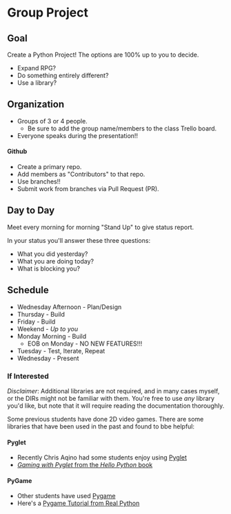 # Group Project

## Goal

Create a Python Project! The options are 100% up to you to decide.

* Expand RPG?
* Do something entirely different?
* Use a library?

## Organization

* Groups of 3 or 4 people.
  * Be sure to add the group name/members to the class Trello board.
* Everyone speaks during the presentation!!

#### Github

* Create a primary repo.
* Add members as "Contributors" to that repo.
* Use branches!!
* Submit work from branches via Pull Request (PR).

## Day to Day

Meet every morning for morning "Stand Up" to give status report.

In your status you'll answer these three questions:

* What you did yesterday?
* What you are doing today?
* What is blocking you?

## Schedule

* Wednesday Afternoon - Plan/Design
* Thursday - Build
* Friday - Build
* Weekend - _Up to you_
* Monday Morning - Build
  * EOB on Monday - NO NEW FEATURES!!!
* Tuesday - Test, Iterate, Repeat
* Wednesday - Present


### If Interested

_Disclaimer_: Additional libraries are not required, and in many cases myself, or the DIRs might not be familiar with them. You're free to use _any_ library you'd like, but note that it will require reading the documentation thoroughly.

Some previous students have done 2D video games. There are some libraries that have been used in the past and found to bbe helpful:

#### Pyglet

* Recently Chris Aqino had some students enjoy using [Pyglet](https://pyglet.readthedocs.io/en/latest/)
* [_Gaming with Pyglet_ from the _Hello Python_ book](https://livebook.manning.com/book/hello-python/chapter-9/)

#### PyGame

* Other students have used [Pygame](https://www.pygame.org/wiki/GettingStarted)
* Here's a [Pygame Tutorial from Real Python](https://realpython.com/pygame-a-primer/)
